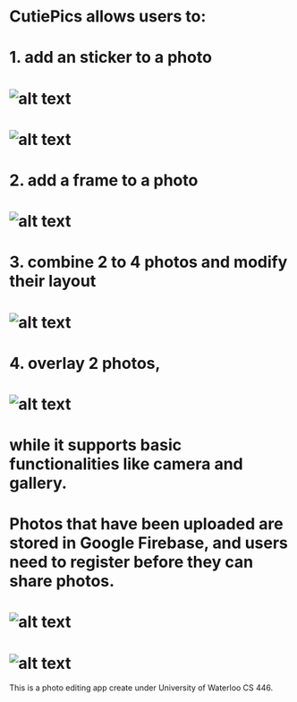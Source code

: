 # CutiePics allows users to: 
# 1. add an sticker to a photo
# ![alt text](https://github.com/rainagan/CutiePics/blob/master/others/sticker%20scale.gif "scale sticker")
# ![alt text](https://github.com/rainagan/CutiePics/blob/master/others/sticker%20rotate.gif "rotate sticker")
# 2. add a frame to a photo
# ![alt text](https://github.com/rainagan/CutiePics/blob/master/others/frame.gif "add frame")
# 3. combine 2 to 4 photos and modify their layout  
# ![alt text](https://github.com/rainagan/CutiePics/blob/master/others/layout.gif "two photos layout")
# 4. overlay 2 photos, 
# ![alt text](https://github.com/rainagan/CutiePics/blob/master/others/overlay.gif "overlay")
# while it supports basic functionalities like camera and gallery.
# Photos that have been uploaded are stored in Google Firebase, and users need to register before they can share photos.
# ![alt text](https://github.com/rainagan/CutiePics/blob/master/others/download.gif "download")
# ![alt text](https://github.com/rainagan/CutiePics/blob/master/others/log%20out.gif "log out")
This is a photo editing app create under University of Waterloo CS 446.


